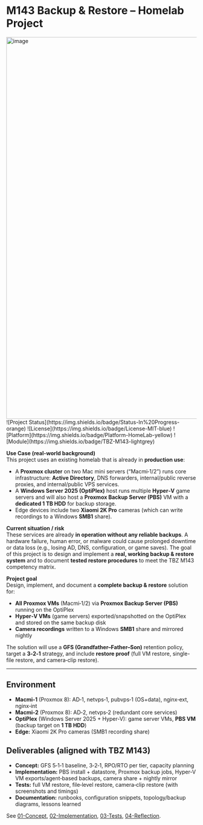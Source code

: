 # M143 Backup & Restore – Homelab Project


<img width="991" height="1008" alt="image" src="https://github.com/user-attachments/assets/79feadd1-96b4-48ce-beda-e2848448b386" />
![Project Status](https://img.shields.io/badge/Status-In%20Progress-orange) ![License](https://img.shields.io/badge/License-MIT-blue) ![Platform](https://img.shields.io/badge/Platform-HomeLab-yellow) ![Module](https://img.shields.io/badge/TBZ-M143-lightgrey)

**Use Case (real-world background)**  
This project uses an existing homelab that is already in **production use**:
- A **Proxmox cluster** on two Mac mini servers (“Macmi‑1/2”) runs core infrastructure: **Active Directory**, DNS forwarders, internal/public reverse proxies, and internal/public VPS services.
- A **Windows Server 2025 (OptiPlex)** host runs multiple **Hyper‑V** game servers and will also host a **Proxmox Backup Server (PBS)** VM with a **dedicated 1 TB HDD** for backup storage.
- Edge devices include two **Xiaomi 2K Pro** cameras (which can write recordings to a Windows **SMB1** share).

**Current situation / risk**  
These services are already **in operation without any reliable backups**. A hardware failure, human error, or malware could cause prolonged downtime or data loss (e.g., losing AD, DNS, configuration, or game saves). The goal of this project is to design and implement a **real, working backup & restore system** and to document **tested restore procedures** to meet the TBZ M143 competency matrix.

**Project goal**  
Design, implement, and document a **complete backup & restore** solution for:
- **All Proxmox VMs** (Macmi‑1/2) via **Proxmox Backup Server (PBS)** running on the OptiPlex
- **Hyper‑V VMs** (game servers) exported/snapshotted on the OptiPlex and stored on the same backup disk
- **Camera recordings** written to a Windows **SMB1** share and mirrored nightly

The solution will use a **GFS (Grandfather–Father–Son)** retention policy, target a **3‑2‑1** strategy, and include **restore proof** (full VM restore, single-file restore, and camera‑clip restore).

---

## Environment
- **Macmi‑1** (Proxmox 8): AD‑1, netvps‑1, pubvps‑1 (OS+data), nginx‑ext, nginx‑int  
- **Macmi‑2** (Proxmox 8): AD‑2, netvps‑2 (redundant core services)  
- **OptiPlex** (Windows Server 2025 + Hyper‑V): game server VMs, **PBS VM** (backup target on **1 TB HDD**)  
- **Edge:** Xiaomi 2K Pro cameras (SMB1 recording share)

## Deliverables (aligned with TBZ M143)
- **Concept:** GFS 5‑1‑1 baseline, 3‑2‑1, RPO/RTO per tier, capacity planning
- **Implementation:** PBS install + datastore, Proxmox backup jobs, Hyper‑V VM exports/agent‑based backups, camera share + nightly mirror
- **Tests:** full VM restore, file‑level restore, camera‑clip restore (with screenshots and timings)
- **Documentation:** runbooks, configuration snippets, topology/backup diagrams, lessons learned

See [01-Concept](/01-Concept), [02-Implementation](/02-Implementation), [03-Tests](/03-Tests), [04-Reflection](/04-Reflection).

